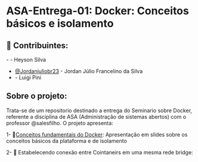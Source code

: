# ASA-Entrega-01: Docker: Conceitos básicos e isolamento

## 🤝 Contribuintes:
-[]() - Heyson Silva 
- [@Jordanjuliobr23](https://github.com/Jordanjuliobr23) - Jordan Júlio Francelino da Silva
- []() - Luigi Pini 

## Sobre o projeto:
  Trata-se de um repositorio destinado a entrega do Seminario sobre Docker, referente a disciplina de ASA (Administração de sistemas abertos) com o professor @salesfilho. O projeto apresenta: 
  
 1- 🐳[Conceitos fundamentais do Docker](./Docker.pdf):
       Apresentação em slides sobre os conceitos básicos da plataforma e de isolamento
       
2- 🔗 Estabelecendo conexão entre Cointaneirs em uma mesma rede bridge: 

